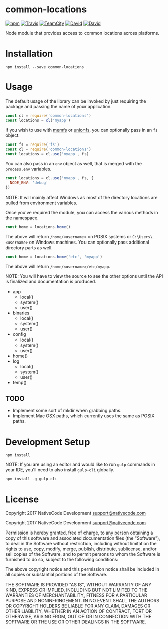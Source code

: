 # common-locations

[![npm](https://img.shields.io/npm/v/common-locations.svg?style=flat-square)](https://www.npmjs.com/package/common-locations)
[![Travis](https://img.shields.io/travis/nativecode-dev/common-locations.svg?style=flat-square&label=travis)](https://travis-ci.org/nativecode-dev/common-locations)
[![TeamCity](https://img.shields.io/teamcity/https/build.nativecode.com/s/commonlocations_continuous.svg?style=flat-square&lbabel=teamcity)](https://build.nativecode.com/viewType.html?buildTypeId=commonlocations_continuous&guest=1)
[![David](https://img.shields.io/david/nativecode-dev/common-locations.svg?style=flat-square&label=deps)](https://www.npmjs.com/package/common-locations)
[![David](https://img.shields.io/david/dev/nativecode-dev/common-locations.svg?style=flat-square&label=devdeps)](https://www.npmjs.com/package/common-locations)

Node module that provides access to common locations across platforms.

# Installation
```
npm install --save common-locations
```

# Usage

The default usage of the library can be invoked by just requiring the package
and passing the name of your application.
```javascript
const cl = require('common-locations')
const locations = cl('myapp')
```

If you wish to use with [memfs](https://www.npmjs.com/package/memfs) or
[unionfs](https://www.npmjs.com/package/unionfs), you can optionally pass in an
`fs` object.
```javascript
const fs = require('fs')
const cl = require('common-locations')
const locations = cl.use('myapp', fs)
```

You can also pass in an `env` object as well, that is merged with the `process.env`
variables.
```javascript
const locations = cl.use('myapp', fs, {
  NODE_ENV: 'debug'
})
```

NOTE: It will mainly affect Windows as most of the directory locations are pulled
from environment variables.

Once you've required the module, you can access the various methods in the namespace.
```javascript
const home = locations.home()
```

The above will return `/home/<username>` on POSIX systems or `C:\Users\<username>` on
Windows machines. You can optionally pass additional directory parts as well.
```javascript
const home = locations.home('etc', 'myapp')
```

The above will return `/home/<username>/etc/myapp`.

NOTE: You will have to view the source to see the other options until the API is finalized
and documentation is produced.

- app
    - local()
    - system()
    - user()
- binaries
    - local()
    - system()
    - user()
- config
    - local()
    - system()
    - user()
- home()
- log
    - local()
    - system()
    - user()
- temp()

## TODO
- Implement some sort of mkdir when grabbing paths.
- Implement Mac OSX paths, which currently uses the same as POSIX paths.

# Development Setup
```
npm install
```

NOTE: If you are using an editor and would like to run `gulp` commands in your IDE,
you'll need to also install `gulp-cli` globally.
```
npm install -g gulp-cli
```

# License
Copyright 2017 NativeCode Development <support@nativecode.com>

Copyright 2017 NativeCode Development <support@nativecode.com>

Permission is hereby granted, free of charge, to any person obtaining a copy of this software and associated
documentation files (the "Software"), to deal in the Software without restriction, including without
limitation the rights to use, copy, modify, merge, publish, distribute, sublicense, and/or sell copies of the
Software, and to permit persons to whom the Software is furnished to do so, subject to the following
conditions:

The above copyright notice and this permission notice shall be included in all copies or substantial portions
of the Software.

THE SOFTWARE IS PROVIDED "AS IS", WITHOUT WARRANTY OF ANY KIND, EXPRESS OR IMPLIED, INCLUDING BUT NOT LIMITED
TO THE WARRANTIES OF MERCHANTABILITY, FITNESS FOR A PARTICULAR PURPOSE AND NONINFRINGEMENT. IN NO EVENT SHALL
THE AUTHORS OR COPYRIGHT HOLDERS BE LIABLE FOR ANY CLAIM, DAMAGES OR OTHER LIABILITY, WHETHER IN AN ACTION OF
CONTRACT, TORT OR OTHERWISE, ARISING FROM, OUT OF OR IN CONNECTION WITH THE SOFTWARE OR THE USE OR OTHER
DEALINGS IN THE SOFTWARE.
